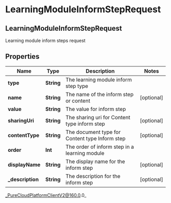 # LearningModuleInformStepRequest

## LearningModuleInformStepRequest
Learning module inform steps request

## Properties

|Name | Type | Description | Notes|
|------------ | ------------- | ------------- | -------------|
| **type** | **String** | The learning module inform step type | |
| **name** | **String** | The name of the inform step or content | [optional] |
| **value** | **String** | The value for inform step | |
| **sharingUri** | **String** | The sharing uri for Content type inform step | [optional] |
| **contentType** | **String** | The document type for Content type Inform step | [optional] |
| **order** | **Int** | The order of inform step in a learning module | |
| **displayName** | **String** | The display name for the inform step | [optional] |
| **_description** | **String** | The description for the inform step | [optional] |



_PureCloudPlatformClientV2@160.0.0_
